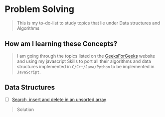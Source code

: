 # Problem Solving 

> This is my to-do-list to study topics that lie under Data structures and Algorithms


## How am I learning these Concepts?

> I am going through the topics listed on the [GeeksForGeeks](http://www.geeksforgeeks.org) website and using my javascript Skills to port all their algorithms and data structures implemented in `C/C++/Java/Python` to be implemented in `JavaScript`.


## Data Structures

- [ ] [Search, insert and delete in an unsorted array](http://www.geeksforgeeks.org/search-insert-and-delete-in-an-unsorted-array/)
> Solution 